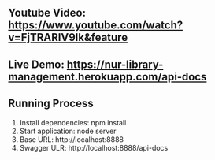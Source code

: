 ## Youtube Video: https://www.youtube.com/watch?v=FjTRARlV9lk&feature
## Live Demo: https://nur-library-management.herokuapp.com/api-docs


## Running Process

1. Install dependencies: npm install
2. Start application: node server
3. Base URL:  http://localhost:8888
4. Swagger ULR:  http://localhost:8888/api-docs
